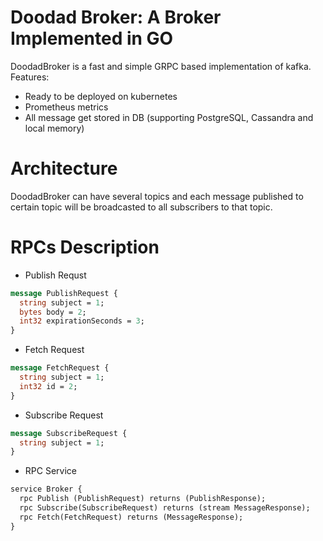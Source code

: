 # Doodad Broker: A Broker Implemented in GO

DoodadBroker is a fast and simple GRPC based implementation of kafka.
Features:
- Ready to be deployed on kubernetes
- Prometheus metrics
- All message get stored in DB (supporting PostgreSQL, Cassandra and local memory)

# Architecture
DoodadBroker can have several topics and each message published to certain topic will be broadcasted
to all subscribers to that topic.

# RPCs Description
- Publish Requst
```protobuf
message PublishRequest {
  string subject = 1;
  bytes body = 2;
  int32 expirationSeconds = 3;
}
```
- Fetch Request
```protobuf
message FetchRequest {
  string subject = 1;
  int32 id = 2;
}
```
- Subscribe Request
```protobuf
message SubscribeRequest {
  string subject = 1;
}
```
- RPC Service
```protobuf
service Broker {
  rpc Publish (PublishRequest) returns (PublishResponse);
  rpc Subscribe(SubscribeRequest) returns (stream MessageResponse);
  rpc Fetch(FetchRequest) returns (MessageResponse);
}
```
